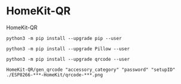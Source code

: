 # HomeKit-QR

HomeKit-QR

`python3 -m pip install --upgrade pip --user`

`python3 -m pip install --upgrade Pillow --user`

`python3 -m pip install --upgrade qrcode --user`

`HomeKit-QR/gen_qrcode "accessory_category" "password" "setupID" ./ESP8266-***-HomeKit/qrcode-***.png`
